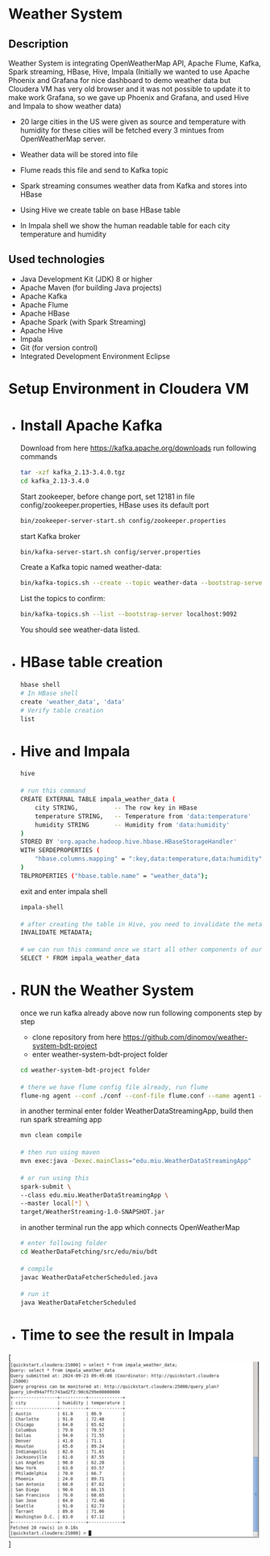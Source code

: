 # Weather System

## Description

Weather System is integrating OpenWeatherMap API, Apache Flume, Kafka, Spark streaming, HBase, Hive, Impala (Initially we wanted to use Apache Phoenix and Grafana for nice dashboard to demo weather data but Cloudera VM has very old browser and it was not possible to update it to make work Grafana, so we gave up Phoenix and Grafana, and used Hive and Impala to show weather data)

-  20 large cities in the US were given as source and temperature with humidity for these cities will be fetched every 3 mintues from OpenWeatherMap server.

- Weather data will be stored into file

- Flume reads this file and send to Kafka topic

- Spark streaming consumes weather data from Kafka and stores into HBase

- Using Hive we create table on base HBase table

- In Impala shell we show the human readable table for each city temperature and humidity


## Used technologies
- Java Development Kit (JDK) 8 or higher
- Apache Maven (for building Java projects)
- Apache Kafka
- Apache Flume
- Apache HBase
- Apache Spark (with Spark Streaming)
- Apache Hive
- Impala
- Git (for version control)
- Integrated Development Environment Eclipse

# Setup Environment in Cloudera VM
- # Install Apache Kafka
  Download from here https://kafka.apache.org/downloads
  run following commands
    ```sh
    tar -xzf kafka_2.13-3.4.0.tgz
    cd kafka_2.13-3.4.0
    ```

  Start zookeeper, before change port, set 12181 in file config/zookeeper.properties, HBase uses its default port
    ```sh
    bin/zookeeper-server-start.sh config/zookeeper.properties
    ```

  start Kafka broker
    ```sh
    bin/kafka-server-start.sh config/server.properties
    ```

  Create a Kafka topic named weather-data:
    ```sh
    bin/kafka-topics.sh --create --topic weather-data --bootstrap-server localhost:9092 --partitions 3 --replication-factor 1
    ```

  List the topics to confirm:
    ```sh
    bin/kafka-topics.sh --list --bootstrap-server localhost:9092
    ```
  You should see weather-data listed.

- # HBase table creation
    ```sh
    hbase shell
    # In HBase shell
    create 'weather_data', 'data'
    # Verify table creation
    list
    ```
- # Hive and Impala
    ```sh
    hive
    
    # run this command
    CREATE EXTERNAL TABLE impala_weather_data (
        city STRING,          -- The row key in HBase
        temperature STRING,   -- Temperature from 'data:temperature'
        humidity STRING       -- Humidity from 'data:humidity'
    )
    STORED BY 'org.apache.hadoop.hive.hbase.HBaseStorageHandler'
    WITH SERDEPROPERTIES (
        "hbase.columns.mapping" = ":key,data:temperature,data:humidity"
    )
    TBLPROPERTIES ("hbase.table.name" = "weather_data");
    ```

  exit and enter impala shell
    ```sh
    impala-shell
    
    # after creating the table in Hive, you need to invalidate the metadata so Impala recognizes the new table
    INVALIDATE METADATA;
    
    # we can run this command once we start all other components of our Weather System
    SELECT * FROM impala_weather_data
    ```

- # RUN the Weather System
  once we run kafka already above now run following components step by step

    - clone repository from here https://github.com/dinomov/weather-system-bdt-project
    - enter weather-system-bdt-project folder
    ```sh
    cd weather-system-bdt-project folder
    
    # there we have flume config file already, run flume
    flume-ng agent --conf ./conf --conf-file flume.conf --name agent1 -Dflume.root.logger=INFO,console
    ```

  in another terminal enter folder WeatherDataStreamingApp, build then run spark streaming app
    ```sh
    mvn clean compile
    
    # then run using maven 
    mvn exec:java -Dexec.mainClass="edu.miu.WeatherDataStreamingApp"
    
    # or run using this
    spark-submit \
  --class edu.miu.WeatherDataStreamingApp \
  --master local[*] \
  target/WeatherStreaming-1.0-SNAPSHOT.jar
  ```

  in another terminal run the app which connects OpenWeatherMap
  ```sh
  # enter following folder
  cd WeatherDataFetching/src/edu/miu/bdt
  
  # compile 
  javac WeatherDataFetcherScheduled.java
  
  # run it
  java WeatherDataFetcherScheduled
  ```

- # Time to see the result in Impala
[![N|Solid](https://github.com/dinomov/weather-system-bdt-project/blob/main/impala.jpg)]    
    

